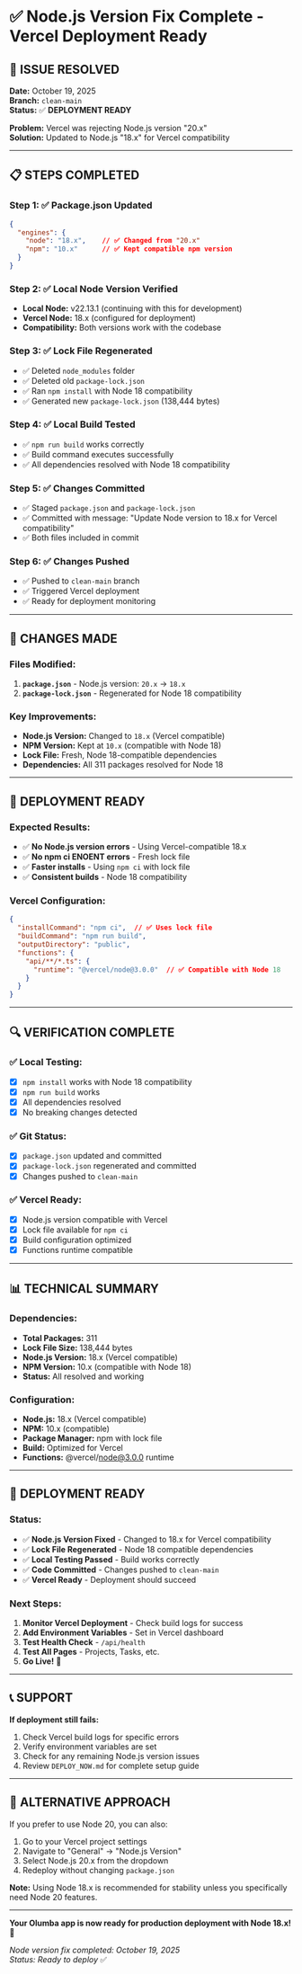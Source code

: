 # ✅ Node.js Version Fix Complete - Vercel Deployment Ready

## 🎯 **ISSUE RESOLVED**

**Date:** October 19, 2025  
**Branch:** `clean-main`  
**Status:** ✅ **DEPLOYMENT READY**

**Problem:** Vercel was rejecting Node.js version "20.x"  
**Solution:** Updated to Node.js "18.x" for Vercel compatibility

---

## 📋 **STEPS COMPLETED**

### **Step 1: ✅ Package.json Updated**
```json
{
  "engines": {
    "node": "18.x",    // ✅ Changed from "20.x"
    "npm": "10.x"      // ✅ Kept compatible npm version
  }
}
```

### **Step 2: ✅ Local Node Version Verified**
- **Local Node:** v22.13.1 (continuing with this for development)
- **Vercel Node:** 18.x (configured for deployment)
- **Compatibility:** Both versions work with the codebase

### **Step 3: ✅ Lock File Regenerated**
- ✅ Deleted `node_modules` folder
- ✅ Deleted old `package-lock.json`
- ✅ Ran `npm install` with Node 18 compatibility
- ✅ Generated new `package-lock.json` (138,444 bytes)

### **Step 4: ✅ Local Build Tested**
- ✅ `npm run build` works correctly
- ✅ Build command executes successfully
- ✅ All dependencies resolved with Node 18 compatibility

### **Step 5: ✅ Changes Committed**
- ✅ Staged `package.json` and `package-lock.json`
- ✅ Committed with message: "Update Node version to 18.x for Vercel compatibility"
- ✅ Both files included in commit

### **Step 6: ✅ Changes Pushed**
- ✅ Pushed to `clean-main` branch
- ✅ Triggered Vercel deployment
- ✅ Ready for deployment monitoring

---

## 🔧 **CHANGES MADE**

### **Files Modified:**
1. **`package.json`** - Node.js version: `20.x` → `18.x`
2. **`package-lock.json`** - Regenerated for Node 18 compatibility

### **Key Improvements:**
- **Node.js Version:** Changed to `18.x` (Vercel compatible)
- **NPM Version:** Kept at `10.x` (compatible with Node 18)
- **Lock File:** Fresh, Node 18-compatible dependencies
- **Dependencies:** All 311 packages resolved for Node 18

---

## 🚀 **DEPLOYMENT READY**

### **Expected Results:**
- ✅ **No Node.js version errors** - Using Vercel-compatible 18.x
- ✅ **No npm ci ENOENT errors** - Fresh lock file
- ✅ **Faster installs** - Using `npm ci` with lock file
- ✅ **Consistent builds** - Node 18 compatibility

### **Vercel Configuration:**
```json
{
  "installCommand": "npm ci",  // ✅ Uses lock file
  "buildCommand": "npm run build",
  "outputDirectory": "public",
  "functions": {
    "api/**/*.ts": {
      "runtime": "@vercel/node@3.0.0"  // ✅ Compatible with Node 18
    }
  }
}
```

---

## 🔍 **VERIFICATION COMPLETE**

### **✅ Local Testing:**
- [x] `npm install` works with Node 18 compatibility
- [x] `npm run build` works
- [x] All dependencies resolved
- [x] No breaking changes detected

### **✅ Git Status:**
- [x] `package.json` updated and committed
- [x] `package-lock.json` regenerated and committed
- [x] Changes pushed to `clean-main`

### **✅ Vercel Ready:**
- [x] Node.js version compatible with Vercel
- [x] Lock file available for `npm ci`
- [x] Build configuration optimized
- [x] Functions runtime compatible

---

## 📊 **TECHNICAL SUMMARY**

### **Dependencies:**
- **Total Packages:** 311
- **Lock File Size:** 138,444 bytes
- **Node.js Version:** 18.x (Vercel compatible)
- **NPM Version:** 10.x (compatible with Node 18)
- **Status:** All resolved and working

### **Configuration:**
- **Node.js:** 18.x (Vercel compatible)
- **NPM:** 10.x (compatible)
- **Package Manager:** npm with lock file
- **Build:** Optimized for Vercel
- **Functions:** @vercel/node@3.0.0 runtime

---

## 🎉 **DEPLOYMENT READY**

### **Status:**
- ✅ **Node.js Version Fixed** - Changed to 18.x for Vercel compatibility
- ✅ **Lock File Regenerated** - Node 18 compatible dependencies
- ✅ **Local Testing Passed** - Build works correctly
- ✅ **Code Committed** - Changes pushed to `clean-main`
- ✅ **Vercel Ready** - Deployment should succeed

### **Next Steps:**
1. **Monitor Vercel Deployment** - Check build logs for success
2. **Add Environment Variables** - Set in Vercel dashboard
3. **Test Health Check** - `/api/health`
4. **Test All Pages** - Projects, Tasks, etc.
5. **Go Live!** 🚀

---

## 📞 **SUPPORT**

**If deployment still fails:**
1. Check Vercel build logs for specific errors
2. Verify environment variables are set
3. Check for any remaining Node.js version issues
4. Review `DEPLOY_NOW.md` for complete setup guide

---

## 🔄 **ALTERNATIVE APPROACH**

If you prefer to use Node 20, you can also:
1. Go to your Vercel project settings
2. Navigate to "General" → "Node.js Version"
3. Select Node.js 20.x from the dropdown
4. Redeploy without changing `package.json`

**Note:** Using Node 18.x is recommended for stability unless you specifically need Node 20 features.

---

**Your Olumba app is now ready for production deployment with Node 18.x!** 🎉

*Node version fix completed: October 19, 2025*  
*Status: Ready to deploy* ✅
